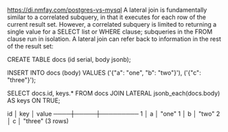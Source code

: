 https://di.nmfay.com/postgres-vs-mysql
A lateral join is fundamentally similar to a correlated subquery, in that it executes for each row of the current result set. However, a correlated subquery is limited to returning a single value for a SELECT list or WHERE clause; subqueries in the FROM clause run in isolation. A lateral join can refer back to information in the rest of the result set:

CREATE TABLE docs (id serial, body jsonb);

INSERT INTO docs (body) VALUES ('{"a": "one", "b": "two"}'), ('{"c": "three"}');

SELECT docs.id, keys.*
FROM docs
JOIN LATERAL jsonb_each(docs.body) AS keys ON TRUE;

 id │ key │  value
────┼─────┼─────────
  1 │ a   │ "one"
  1 │ b   │ "two"
  2 │ c   │ "three"
(3 rows)
